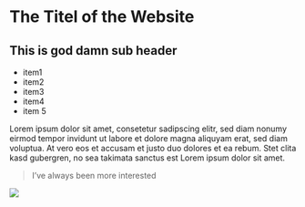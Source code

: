 # The Titel of the Website
## This is god damn sub header

* item1
* item2
* item3
* item4
* item 5

Lorem ipsum dolor sit amet, consetetur sadipscing elitr, sed diam nonumy eirmod tempor invidunt ut labore et dolore magna aliquyam erat, sed diam voluptua. At vero eos et accusam et justo duo dolores et ea rebum. Stet clita kasd gubergren, no sea takimata sanctus est Lorem ipsum dolor sit amet.

> I’ve always been more interested

<img src="https://specials-images.forbesimg.com/imageserve/5eeb9394e8ac1f00068c7b76/960x0.jpg"/>